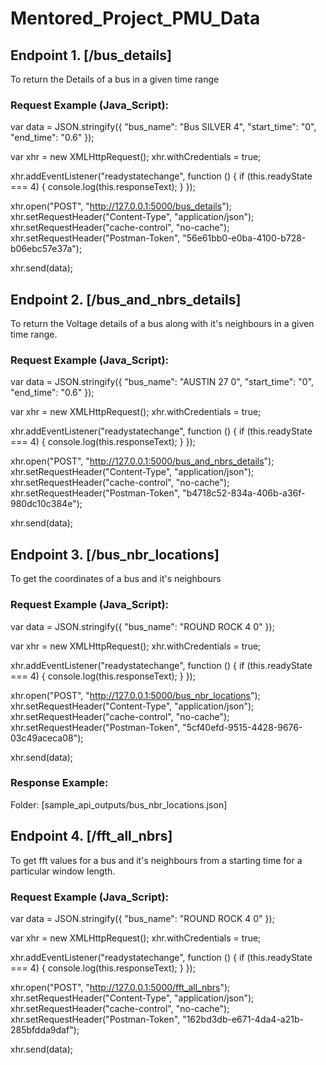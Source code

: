 # Mentored_Project_PMU_Data




## Endpoint 1. [/bus_details]
To return the Details of a bus in a given time range

### Request Example (Java_Script):

var data = JSON.stringify({
  "bus_name": "Bus SILVER 4",
  "start_time": "0",
  "end_time": "0.6"
});

var xhr = new XMLHttpRequest();
xhr.withCredentials = true;

xhr.addEventListener("readystatechange", function () {
  if (this.readyState === 4) {
    console.log(this.responseText);
  }
});

xhr.open("POST", "http://127.0.0.1:5000/bus_details");
xhr.setRequestHeader("Content-Type", "application/json");
xhr.setRequestHeader("cache-control", "no-cache");
xhr.setRequestHeader("Postman-Token", "56e61bb0-e0ba-4100-b728-b06ebc57e37a");

xhr.send(data);





## Endpoint 2. [/bus_and_nbrs_details]
To return the Voltage details of a bus along with it's neighbours in a given time range.


### Request Example (Java_Script):

var data = JSON.stringify({
  "bus_name": "AUSTIN 27 0",
  "start_time": "0",
  "end_time": "0.6"
});

var xhr = new XMLHttpRequest();
xhr.withCredentials = true;

xhr.addEventListener("readystatechange", function () {
  if (this.readyState === 4) {
    console.log(this.responseText);
  }
});

xhr.open("POST", "http://127.0.0.1:5000/bus_and_nbrs_details");
xhr.setRequestHeader("Content-Type", "application/json");
xhr.setRequestHeader("cache-control", "no-cache");
xhr.setRequestHeader("Postman-Token", "b4718c52-834a-406b-a36f-980dc10c384e");

xhr.send(data);



## Endpoint 3. [/bus_nbr_locations]

To get the coordinates of a bus and it's neighbours

### Request Example (Java_Script):

var data = JSON.stringify({
  "bus_name": "ROUND ROCK 4 0"
});

var xhr = new XMLHttpRequest();
xhr.withCredentials = true;

xhr.addEventListener("readystatechange", function () {
  if (this.readyState === 4) {
    console.log(this.responseText);
  }
});

xhr.open("POST", "http://127.0.0.1:5000/bus_nbr_locations");
xhr.setRequestHeader("Content-Type", "application/json");
xhr.setRequestHeader("cache-control", "no-cache");
xhr.setRequestHeader("Postman-Token", "5cf40efd-9515-4428-9676-03c49aceca08");

xhr.send(data);

### Response Example:
Folder:
[sample_api_outputs/bus_nbr_locations.json]



## Endpoint 4. [/fft_all_nbrs]

To get fft values for a bus and it's neighbours from a starting time for a particular window length.

### Request Example (Java_Script):

var data = JSON.stringify({
  "bus_name": "ROUND ROCK 4 0"
});

var xhr = new XMLHttpRequest();
xhr.withCredentials = true;

xhr.addEventListener("readystatechange", function () {
  if (this.readyState === 4) {
    console.log(this.responseText);
  }
});

xhr.open("POST", "http://127.0.0.1:5000/fft_all_nbrs");
xhr.setRequestHeader("Content-Type", "application/json");
xhr.setRequestHeader("cache-control", "no-cache");
xhr.setRequestHeader("Postman-Token", "162bd3db-e671-4da4-a21b-285bfdda9daf");

xhr.send(data);
